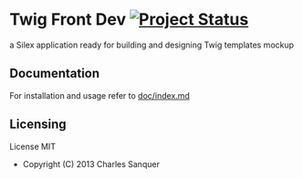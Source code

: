 Twig Front Dev  [![Project Status](http://stillmaintained.com/csanquer/TwigFrontDev.png)](http://stillmaintained.com/csanquer/TwigFrontDev)
===============

a Silex application ready for building and designing Twig templates mockup

Documentation
------------

For installation and usage refer to [doc/index.md](https://github.com/csanquer/TwigFrontDev/blob/master/doc/index.md)

Licensing
---------

License MIT

* Copyright (C) 2013 Charles Sanquer
